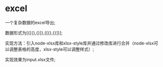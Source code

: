 # excel

一个复杂数据的excel导出;

数据形式为[{[{},{}]},{[{},{}]}];

实现方法：引入node-xlsx库和xlsx-style库并通过修改库进行合并（node-xlsx可以调整表格的高度，xlsx-style可以调整样式）;

实现效果为input.xlsx文件;